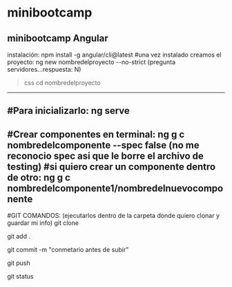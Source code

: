 # minibootcamp
minibootcamp Angular
-------------
instalación:
npm install -g angular/cli@latest
#una vez instalado creamos el proyecto:
ng new nombredelproyecto --no-strict
(pregunta servidores...respuesta: N)
>css
cd nombredelproyecto
--------------------
#Para inicializarlo:
ng serve
------------------------
#Crear componentes en terminal:
ng g c nombredelcomponente --spec false (no me reconocio spec asi que le borre el archivo de testing)
#si quiero crear un componente dentro de otro:
ng g c nombredelcomponente1/nombredelnuevocomponente 
----------
#GIT
COMANDOS: (ejecutarlos dentro de la carpeta donde quiero clonar y guardar mi info)
git clone 

git add .

git commit -m "conmetario antes de subir"

git push

git status 


